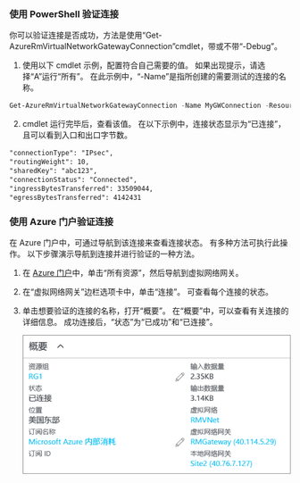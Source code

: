 ### <a name="to-verify-your-connection-by-using-powershell"></a>使用 PowerShell 验证连接

你可以验证连接是否成功，方法是使用“Get-AzureRmVirtualNetworkGatewayConnection”cmdlet，带或不带“-Debug”。 

1. 使用以下 cmdlet 示例，配置符合自己需要的值。 如果出现提示，请选择“A”运行“所有”。 在此示例中，“-Name”是指所创建的需要测试的连接的名称。

  ```powershell
  Get-AzureRmVirtualNetworkGatewayConnection -Name MyGWConnection -ResourceGroupName MyRG
  ```
2. cmdlet 运行完毕后，查看该值。 在以下示例中，连接状态显示为“已连接”，且可以看到入口和出口字节数。

  ```
  "connectionType": "IPsec",
  "routingWeight": 10,
  "sharedKey": "abc123",
  "connectionStatus": "Connected",
  "ingressBytesTransferred": 33509044,
  "egressBytesTransferred": 4142431
  ```

### <a name="to-verify-your-connection-by-using-the-azure-portal"></a>使用 Azure 门户验证连接

在 Azure 门户中，可通过导航到该连接来查看连接状态。 有多种方法可执行此操作。 以下步骤演示导航到连接并进行验证的一种方法。

1. 在 [Azure 门户](http://portal.azure.com)中，单击“所有资源”，然后导航到虚拟网络网关。
2. 在“虚拟网络网关”边栏选项卡中，单击“连接”。 可查看每个连接的状态。
3. 单击想要验证的连接的名称，打开“概要”。 在“概要”中，可以查看有关连接的详细信息。 成功连接后，“状态”为“已成功”和“已连接”。
   
    ![验证连接](./media/vpn-gateway-verify-connection-rm-include/connectionsucceeded.png)